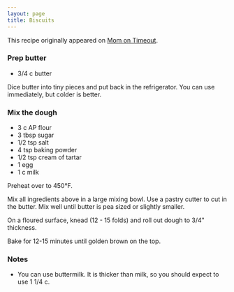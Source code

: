 ```yaml
---
layout: page
title: Biscuits
---
```


This recipe originally appeared on [Mom on Timeout](https://www.momontimeout.com/perfect-biscuits-every-time-recipe/).

### Prep butter

-   3/4 c butter

Dice butter into tiny pieces and put back in the refrigerator. You can use immediately, but colder is better.


### Mix the dough

-   3 c AP flour
-   3 tbsp sugar
-   1/2 tsp salt
-   4 tsp baking powder
-   1/2 tsp cream of tartar
-   1 egg
-   1 c milk

Preheat over to 450°F.

Mix all ingredients above in a large mixing bowl. Use a pastry cutter to cut in the butter. Mix well until butter is pea sized or slightly smaller.

On a floured surface, knead (12 - 15 folds) and roll out dough to 3/4" thickness.

Bake for 12-15 minutes until golden brown on the top.

### Notes

-   You can use buttermilk. It is thicker than milk, so you should expect to use 1 1/4 c.
